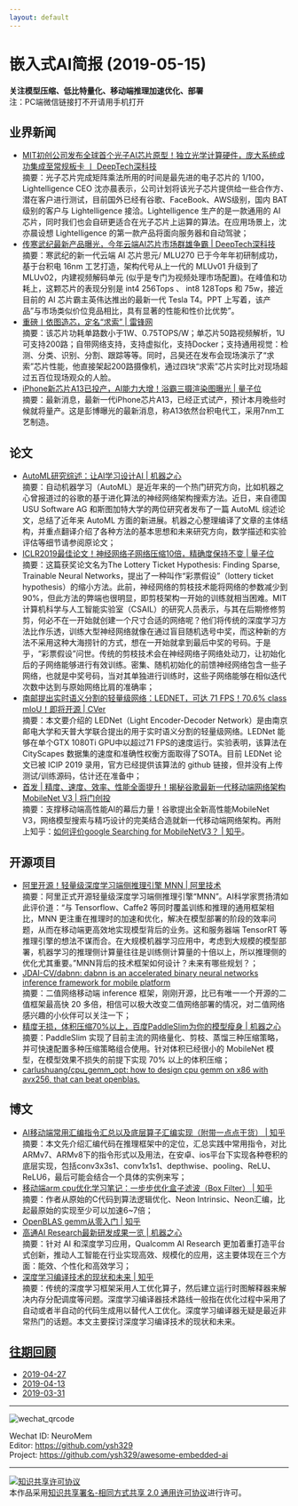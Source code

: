 ```yaml
---
layout: default
---
```


# 嵌入式AI简报 (2019-05-15)

**关注模型压缩、低比特量化、移动端推理加速优化、部署**  
<font>注：PC端微信链接打不开请用手机打开</font>


## 业界新闻

- [MIT初创公司发布全球首个光子AI芯片原型！独立光学计算硬件，庞大系统成功集成至常规板卡 丨 DeepTech深科技](https://mp.weixin.qq.com/s/hqh9O0RqnZY0SUymn2Gfww)  
摘要：光子芯片完成矩阵乘法所用的时间是最先进的电子芯片的 1/100，Lightelligence CEO 沈亦晨表示，公司计划将该光子芯片提供给一些合作方、潜在客户进行测试，目前国外已经有谷歌、FaceBook、AWS级别，国内 BAT 级别的客户与 Lightelligence 接洽。Lightelligence 生产的是一款通用的 AI 芯片，同时我们也会自研更适合在光子芯片上运算的算法。在应用场景上，沈亦晨设想 Lightelligence 的第一款产品将面向服务器和自动驾驶；  
- [传寒武纪最新产品曝光，今年云端AI芯片市场群雄争霸 | DeepTech深科技](https://mp.weixin.qq.com/s/o_nyKDQDH6QhbVqnUDSBAg)  
摘要：寒武纪的新一代云端 AI 芯片思元/ MLU270 已于今年年初研制成功，基于台积电 16nm 工艺打造，架构代号从上一代的 MLUv01 升级到了 MLUv02，内建视频解码单元 (似乎是专门为视频处理市场配置)。在峰值和功耗上，这颗芯片的表现分别是 int4 256Tops 、 int8 128Tops 和 75w，接近目前的 AI 芯片霸主英伟达推出的最新一代 Tesla T4。PPT 上写着，该产品”与市场类似价位竞品相比，具有显著的性能和性价比优势”。  
- [重磅丨依图造芯，定名“求索” | 雷锋网](https://mp.weixin.qq.com/s/P9WwChO_ih2QeRty70JKlg)    
摘要：该芯片功耗单路数小于1W、0.75TOPS/W；单芯片50路视频解析，1U可支持200路；自带网络支持，支持虚拟化，支持Docker；支持通用视觉：检测、分类、识别、分割、跟踪等等。同时，吕昊还在发布会现场演示了“求索”芯片性能，他直接架起200路摄像机，通过四块“求索”芯片实时比对现场超过五百位现场观众的人脸。
- [iPhone新芯片A13已投产，AI能力大增！浴霸三摄渲染图曝光 | 量子位](https://mp.weixin.qq.com/s?timestamp=1557712576&src=3&ver=1&signature=kkc*xB77RxPOpIxqJvV5p*6EUyZPQB-qmKQW5rDa4kpE2OyYcQOowKayi8Kvjp-5QjYKM3cji1XV-0TVF*2qiugvRV*BWmdQO8uAtaAZC1BOnjYPztf1wZuy4kG*JyqJDW6Uf7qi9Jc78VUmU7gnHXk0NuFqcpfdCXU41zq4c-g=)  
摘要：最新消息，最新一代iPhone芯片A13，已经正式试产，预计本月晚些时候就将量产。这是彭博曝光的最新消息，称A13依然台积电代工，采用7nm工艺制造。

## 论文

- [AutoML研究综述：让AI学习设计AI | 机器之心](https://mp.weixin.qq.com/s?timestamp=1557711668&src=3&ver=1&signature=kkc*xB77RxPOpIxqJvV5p*FoBdYP1sIf6DWCTXiJ1SgS*l72xKK3*dKpXFQWTkGy8EIyDO*aCPOmFzqQLF3ia8G5i9ISeVSuV7eBiTsKMmCrH02qqXMZn3bc*NWzFll*QnzULNcK9UWO5f2T0yhK-nMC4mqpvVUgt3eL1OnRf7Q=)  
摘要：自动机器学习（AutoML）是近年来的一个热门研究方向，比如机器之心曾报道过的谷歌的基于进化算法的神经网络架构搜索方法。近日，来自德国 USU Software AG 和斯图加特大学的两位研究者发布了一篇 AutoML 综述论文，总结了近年来 AutoML 方面的新进展。机器之心整理编译了文章的主体结构，并重点翻译介绍了各种方法的基本思想和未来研究方向，数学描述和实验评估等细节请参阅原论文；  
- [ICLR2019最佳论文！神经网络子网络压缩10倍，精确度保持不变 | 量子位](https://mp.weixin.qq.com/s?timestamp=1557712576&src=3&ver=1&signature=kkc*xB77RxPOpIxqJvV5p*6EUyZPQB-qmKQW5rDa4kpE2OyYcQOowKayi8Kvjp-5QjYKM3cji1XV-0TVF*2qirvWEDh4cHEwD8jCDiNhCtoiXJoQwXNP7ifWnMX-HusLqVQaYk9Dsb1X6ZJcDBYVp8lHSg6rEgWZBTTqvOje7YQ=)  
摘要：这篇获奖论文名为The Lottery Ticket Hypothesis: Finding Sparse, Trainable Neural Networks，提出了一种叫作“彩票假设”（lottery ticket hypothesis）的缩小方法。此前，神经网络的剪枝技术能将网络的参数减少到90%，但此方法的弊端也很明显，即剪枝架构一开始的训练就相当困难。MIT计算机科学与人工智能实验室（CSAIL）的研究人员表示，与其在后期修修剪剪，何必不在一开始就创建一个尺寸合适的网络呢？他们将传统的深度学习方法比作乐透，训练大型神经网络就像在通过盲目随机选号中奖，而这种新的方法不采用这种大海捞针的方式，想在一开始就拿到最后中奖的号码。于是乎，“彩票假设”问世。传统的剪枝技术会在神经网络子网络处动刀，让初始化后的子网络能够进行有效训练。密集、随机初始化的前馈神经网络包含一些子网络，也就是中奖号码，当对其单独进行训练时，这些子网络能够在相似迭代次数中达到与原始网络比肩的准确率；
- [南邮提出实时语义分割的轻量级网络：LEDNET，可达 71 FPS！70.6% class mIoU！即将开源 | CVer](https://mp.weixin.qq.com/s/18fy1vVVcdiTjkLWIMTkkw)  
摘要：本文要介绍的 LEDNet（Light Encoder-Decoder Network）是由南京邮电大学和天普大学联合提出的用于实时语义分割的轻量级网络。LEDNet 能够在单个GTX 1080Ti GPU中以超过71 FPS的速度运行。实验表明，该算法在 CityScapes 数据集的速度和准确性权衡方面取得了SOTA。目前 LEDNet 论文已被 ICIP 2019 录用，官方已经提供该算法的 github 链接，但并没有上传测试/训练源码，估计还在准备中；  
- [首发 | 精度、速度、效率、性能全面提升！揭秘谷歌最新一代移动端网络架构MobileNet V3 | 将门创投](https://mp.weixin.qq.com/s/LOUB0h3FvBhKH6QZMGMXKQ)  
摘要：支撑移动端高性能AI的幕后力量！谷歌提出全新高性能MobileNet V3，网络模型搜索与精巧设计的完美结合造就新一代移动端网络架构。再附上知乎：[如何评价google Searching for MobileNetV3？ | 知乎](https://www.zhihu.com/question/323419310)。    


## 开源项目


- [阿里开源！轻量级深度学习端侧推理引擎 MNN | 阿里技术](https://mp.weixin.qq.com/s/ozqeNa1MRgy-E-9XhZOcoQ)  
摘要：阿里正式开源轻量级深度学习端侧推理引擎“MNN”。AI科学家贾扬清如此评价道：“与 Tensorflow、Caffe2 等同时覆盖训练和推理的通用框架相比，MNN 更注重在推理时的加速和优化，解决在模型部署的阶段的效率问题，从而在移动端更高效地实现模型背后的业务。这和服务器端 TensorRT 等推理引擎的想法不谋而合。在大规模机器学习应用中，考虑到大规模的模型部署，机器学习的推理侧计算量往往是训练侧计算量的十倍以上，所以推理侧的优化尤其重要。”MNN背后的技术框架如何设计？未来有哪些规划？；  
- [JDAI-CV/dabnn: dabnn is an accelerated binary neural networks inference framework for mobile platform](https://github.com/JDAI-CV/dabnn)  
摘要：二值网络移动端 inference 框架，刚刚开源，比已有唯一一个开源的二值框架最高快 20 多倍，相信可以极大改变二值网络部署的情况，对二值网络感兴趣的小伙伴可以关注一下；
- [精度无损，体积压缩70%以上，百度PaddleSlim为你的模型瘦身 | 机器之心](https://mp.weixin.qq.com/s/oJr5fx6uF5rsguK2rOpVoQ)  
摘要：PaddleSlim 实现了目前主流的网络量化、剪枝、蒸馏三种压缩策略，并可快速配置多种压缩策略组合使用。针对体积已经很小的 MobileNet 模型，在模型效果不损失的前提下实现 70% 以上的体积压缩；
- [carlushuang/cpu_gemm_opt: how to design cpu gemm on x86 with avx256, that can beat openblas.](https://github.com/carlushuang/cpu_gemm_opt)  


## 博文

- [AI移动端常用汇编指令汇总以及底层算子汇编实现（附带一点点干货） | 知乎](https://zhuanlan.zhihu.com/p/64025085)  
摘要：本文先介绍汇编代码在推理框架中的定位，汇总实践中常用指令，对比ARMv7、ARMv8下的指令形式以及用法，在安卓、ios平台下实现各种卷积的底层实现，包括conv3x3s1、conv1x1s1、depthwise、pooling、ReLU、ReLU6，最后可能会结合一个具体的实例来写；  
- [移动端arm cpu优化学习笔记：一步步优化盒子滤波（Box Filter） | 知乎](https://zhuanlan.zhihu.com/p/64522357)  
摘要：作者从原始的C代码到算法逻辑优化、Neon Intrinsic、Neon汇编，比起最原始的实现至少可以加速6~7倍；  
- [OpenBLAS gemm从零入门 | 知乎](https://zhuanlan.zhihu.com/p/65436463)  
- [高通AI Research最新研发成果一览 | 机器之心](https://mp.weixin.qq.com/s?timestamp=1557711668&src=3&ver=1&signature=kkc*xB77RxPOpIxqJvV5p*FoBdYP1sIf6DWCTXiJ1SgS*l72xKK3*dKpXFQWTkGy8EIyDO*aCPOmFzqQLF3iazxHSZfBDKjvefEfiO--pGwsUwuhPX347oNLF3uFHy4TZZEnVfFdDT0KWaxfI1TdSJ-gpxSmODdCG-G4pjT8tS8=)  
摘要：针对 AI 和深度学习应用，Qualcomm AI Research 更加着重打造平台式创新，推动人工智能在行业实现高效、规模化的应用，这主要体现在三个方面：能效、个性化和高效学习；  
- [深度学习编译技术的现状和未来 | 知乎](https://zhuanlan.zhihu.com/p/65452090)  
摘要：传统的深度学习框架采用人工优化算子，然后建立运行时图解释器来解决内存分配调度等问题。深度学习编译器技术路线一般指在优化过程中采用了自动或者半自动的代码生成用以替代人工优化。深度学习编译器无疑是最近非常热门的话题。本文主要探讨深度学习编译技术的现状和未来。


## [往期回顾](https://github.com/ysh329/awesome-embedded-ai)

- [2019-04-27](https://github.com/ysh329/awesome-embedded-ai/blob/master/embedded-ai-report/2019-04-27.md)  
- [2019-04-13](https://github.com/ysh329/awesome-embedded-ai/blob/master/embedded-ai-report/2019-04-13.md)  
- [2019-03-31](https://github.com/ysh329/awesome-embedded-ai/blob/master/embedded-ai-report/2019-03-31.md)  

----

![wechat_qrcode](../wechat_qrcode.jpg)

Wechat ID: NeuroMem  
Editor: https://github.com/ysh329  
Project: https://github.com/ysh329/awesome-embedded-ai  

----

<a rel="license" href="http://creativecommons.org/licenses/by-sa/2.0/"><img alt="知识共享许可协议" style="border-width:0" src="https://i.creativecommons.org/l/by-sa/2.0/88x31.png" /></a><br />本作品采用<a rel="license" href="http://creativecommons.org/licenses/by-sa/2.0/">知识共享署名-相同方式共享 2.0 通用许可协议</a>进行许可。
